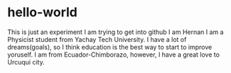 # hello-world
This is just an experiment I am trying to get into github
I am Hernan
I am a Physicist student from Yachay Tech University. I have a lot of dreams(goals), so I think education is the best way to start to improve yoruself.
I am from Ecuador-Chimborazo, however, I have a great love to Urcuqui city.
